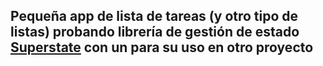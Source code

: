 ## Pequeña app de lista de tareas (y otro tipo de listas) probando librería de gestión de estado **[Superstate](https://superstate.dev/)** con un para su uso en otro proyecto
